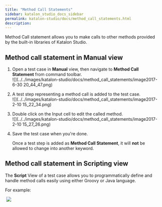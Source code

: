 ```yaml
---
title: "Method Call Statements" 
sidebar: katalon_studio_docs_sidebar
permalink: katalon-studio/docs/method_call_statements.html 
description: 
---
```

Method Call statement allows you to make calls to other methods provided by the built-in libraries of Katalon Studio.

Method call statement in Manual view
------------------------------------

1.  Open a test case in **Manual** view, then navigate to **Method Call Statement** from command toolbar.  
    ![](../../images/katalon-studio/docs/method_call_statements/image2017-6-30 20_44_47.png)  
      
    
2.  A test step representing a method call is added to the test case.  
    ![](../../images/katalon-studio/docs/method_call_statements/image2017-2-10 15_22_34.png)  
      
    
3.  Double click on the Input cell to edit the called method.  
    ![](../../images/katalon-studio/docs/method_call_statements/image2017-2-10 15_27_26.png)  
      
    
4.  Save the test case when you're done.
    
    Once a test step is added as **Method Call Statement**, it will **not** be allowed to change into another keyword.
    

Method call statement in Scripting view
---------------------------------------

The **Script** View of a test case allows you to programmatically define and handle method calls easily using either Groovy or Java language.

For example:

 ![](../../images/katalon-studio/docs/method_call_statements/11.png)